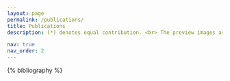 ```yaml
---
layout: page
permalink: /publications/
title: Publications
description: (*) denotes equal contribution. <br> The preview images are zoomable.

nav: true
nav_order: 2
---
```


<!-- _pages/publications.md -->
<div class="publications">

{% bibliography %}

</div>
